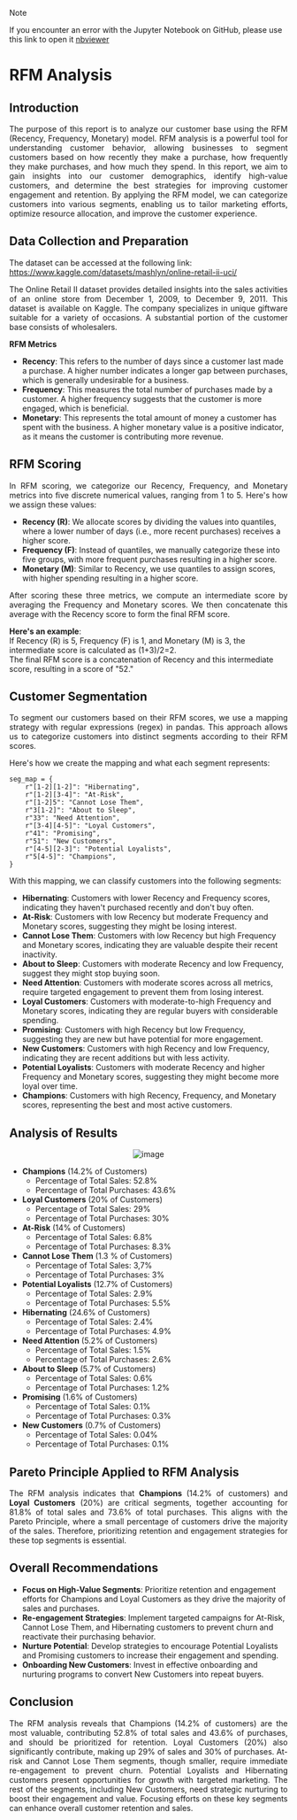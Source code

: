 > [!NOTE]
> If you encounter an error with the Jupyter Notebook on GitHub, please use this link to open it [nbviewer](https://nbviewer.org/github/Agungvpzz/RFM-Analysis-with-Polars/blob/main/RFM%20with%20Polars.ipynb)

# RFM Analysis
## Introduction
<p align="justify">
  The purpose of this report is to analyze our customer base using the RFM (Recency, Frequency, Monetary) model. 
  RFM analysis is a powerful tool for understanding customer behavior, allowing businesses to segment customers based on how recently they make a purchase, 
  how frequently they make purchases, and how much they spend.
  In this report, we aim to gain insights into our customer demographics, identify high-value customers, 
  and determine the best strategies for improving customer engagement and retention. 
  By applying the RFM model, we can categorize customers into various segments, enabling us to tailor marketing efforts, optimize resource allocation, 
  and improve the customer experience.
</p>

## Data Collection and Preparation
The dataset can be accessed at the following link:
https://www.kaggle.com/datasets/mashlyn/online-retail-ii-uci/

<p align="justify">
  The Online Retail II dataset provides detailed insights into the sales activities of an online store from December 1, 2009, to December 9, 2011. This dataset is available on Kaggle. The company specializes in unique giftware suitable for a variety of occasions. A substantial portion of the customer base consists of wholesalers.
</p>

**RFM Metrics**
- **Recency**: This refers to the number of days since a customer last made a purchase. A higher number indicates a longer gap between purchases, which is generally undesirable for a business.
- **Frequency**: This measures the total number of purchases made by a customer. A higher frequency suggests that the customer is more engaged, which is beneficial.
- **Monetary**: This represents the total amount of money a customer has spent with the business. A higher monetary value is a positive indicator, as it means the customer is contributing more revenue.


## RFM Scoring
<p align="justify">
  In RFM scoring, we categorize our Recency, Frequency, and Monetary metrics into five discrete numerical values, ranging from 1 to 5. Here's how we assign these values:
</p>

- **Recency (R)**: We allocate scores by dividing the values into quantiles, where a lower number of days (i.e., more recent purchases) receives a higher score.
- **Frequency (F)**: Instead of quantiles, we manually categorize these into five groups, with more frequent purchases resulting in a higher score.
- **Monetary (M)**: Similar to Recency, we use quantiles to assign scores, with higher spending resulting in a higher score.

<p align="justify">
  After scoring these three metrics, we compute an intermediate score by averaging the Frequency and Monetary scores. 
  We then concatenate this average with the Recency score to form the final RFM score. 
</p>

**Here's an example**: <br>
If Recency (R) is 5, Frequency (F) is 1, and Monetary (M) is 3, the intermediate score is calculated as (1+3)/2=2. <br>
The final RFM score is a concatenation of Recency and this intermediate score, resulting in a score of "52."

## Customer Segmentation
<p align="justify">
  To segment our customers based on their RFM scores, we use a mapping strategy with regular expressions (regex) in pandas. 
  This approach allows us to categorize customers into distinct segments according to their RFM scores. 
</p>  
Here's how we create the mapping and what each segment represents:

```
seg_map = {
    r"[1-2][1-2]": "Hibernating",
    r"[1-2][3-4]": "At-Risk",
    r"[1-2]5": "Cannot Lose Them",
    r"3[1-2]": "About to Sleep",
    r"33": "Need Attention",
    r"[3-4][4-5]": "Loyal Customers",
    r"41": "Promising",
    r"51": "New Customers",
    r"[4-5][2-3]": "Potential Loyalists",
    r"5[4-5]": "Champions",
}
```

With this mapping, we can classify customers into the following segments:
- **Hibernating**: Customers with lower Recency and Frequency scores, indicating they haven't purchased recently and don't buy often.
- **At-Risk**: Customers with low Recency but moderate Frequency and Monetary scores, suggesting they might be losing interest.
- **Cannot Lose Them**: Customers with low Recency but high Frequency and Monetary scores, indicating they are valuable despite their recent inactivity.
- **About to Sleep**: Customers with moderate Recency and low Frequency, suggest they might stop buying soon.
- **Need Attention**: Customers with moderate scores across all metrics, require targeted engagement to prevent them from losing interest.
- **Loyal Customers**: Customers with moderate-to-high Frequency and Monetary scores, indicating they are regular buyers with considerable spending.
- **Promising**: Customers with high Recency but low Frequency, suggesting they are new but have potential for more engagement.
- **New Customers**: Customers with high Recency and low Frequency, indicating they are recent additions but with less activity.
- **Potential Loyalists**: Customers with moderate Recency and higher Frequency and Monetary scores, suggesting they might become more loyal over time.
- **Champions**: Customers with high Recency, Frequency, and Monetary scores, representing the best and most active customers.

## Analysis of Results
<div align="center">

  ![image](https://github.com/Agungvpzz/RFM-Analysis-with-Polars/assets/48642326/259f2ede-aa43-4a05-8d40-3447d99a1a39)
</div>

- **Champions** (14.2% of Customers)
  - Percentage of Total Sales: 52.8%
  - Percentage of Total Purchases: 43.6%
- **Loyal Customers** (20% of Customers)
  - Percentage of Total Sales: 29%
  - Percentage of Total Purchases: 30%
- **At-Risk** (14% of Customers)
  - Percentage of Total Sales: 6.8%
  - Percentage of Total Purchases: 8.3%
- **Cannot Lose Them** (1.3 % of Customers)
  - Percentage of Total Sales: 3,7%
  - Percentage of Total Purchases: 3%
- **Potential Loyalists** (12.7% of Customers)
  - Percentage of Total Sales: 2.9%
  - Percentage of Total Purchases: 5.5%
- **Hibernating** (24.6% of Customers)
  - Percentage of Total Sales: 2.4%
  - Percentage of Total Purchases: 4.9%
- **Need Attention** (5.2% of Customers)
  - Percentage of Total Sales: 1.5%
  - Percentage of Total Purchases: 2.6%
- **About to Sleep** (5.7% of Customers)
  - Percentage of Total Sales: 0.6%
  - Percentage of Total Purchases: 1.2%
- **Promising** (1.6% of Customers)
  - Percentage of Total Sales: 0.1%
  - Percentage of Total Purchases: 0.3%
- **New Customers** (0.7% of Customers)
  - Percentage of Total Sales: 0.04%
  - Percentage of Total Purchases: 0.1%

## Pareto Principle Applied to RFM Analysis
<p align="justify">
  The RFM analysis indicates that <b>Champions</b> (14.2% of customers) and <b>Loyal Customers</b> (20%) are critical segments, 
  together accounting for 81.8% of total sales and 73.6% of total purchases. This aligns with the Pareto Principle, 
  where a small percentage of customers drive the majority of the sales. 
  Therefore, prioritizing retention and engagement strategies for these top segments is essential. 
</p>

## Overall Recommendations
- **Focus on High-Value Segments**: Prioritize retention and engagement efforts for Champions and Loyal Customers as they drive the majority of sales and purchases.
- **Re-engagement Strategies**: Implement targeted campaigns for At-Risk, Cannot Lose Them, and Hibernating customers to prevent churn and reactivate their purchasing behavior.
- **Nurture Potential**: Develop strategies to encourage Potential Loyalists and Promising customers to increase their engagement and spending.
- **Onboarding New Customers**: Invest in effective onboarding and nurturing programs to convert New Customers into repeat buyers.

## Conclusion
<p align="justify">
  The RFM analysis reveals that Champions (14.2% of customers) are the most valuable, contributing 52.8% of total sales and 43.6% of purchases, and should be prioritized for retention. Loyal Customers (20%) also significantly contribute, making up 29% of sales and 30% of purchases.
  At-risk and Cannot Lose Them segments, though smaller, require immediate re-engagement to prevent churn. Potential Loyalists and Hibernating customers present opportunities for growth with targeted marketing. 
  The rest of the segments, including New Customers, need strategic nurturing to boost their engagement and value. Focusing efforts on these key segments can enhance overall customer retention and sales.
</p>
